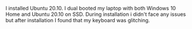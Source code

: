 I installed Ubuntu 20.10. I dual booted my laptop with both Windows 10 Home and Ubuntu 20.10 on SSD. During installation i didn't face any issues but after installation I found that my keyboard was glitching.
